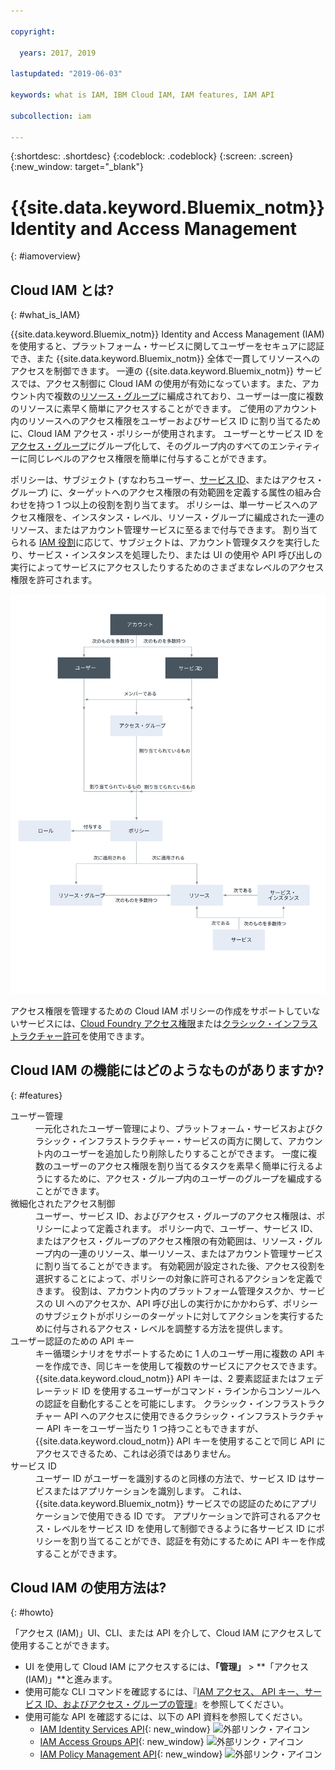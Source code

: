 ```yaml
---

copyright:

  years: 2017, 2019

lastupdated: "2019-06-03"

keywords: what is IAM, IBM Cloud IAM, IAM features, IAM API

subcollection: iam

---
```


{:shortdesc: .shortdesc}
{:codeblock: .codeblock}
{:screen: .screen}
{:new_window: target="_blank"}

# {{site.data.keyword.Bluemix_notm}} Identity and Access Management
{: #iamoverview}

## Cloud IAM とは?
{: #what_is_IAM}

{{site.data.keyword.Bluemix_notm}} Identity and Access Management (IAM) を使用すると、プラットフォーム・サービスに関してユーザーをセキュアに認証でき、また {{site.data.keyword.Bluemix_notm}} 全体で一貫してリソースへのアクセスを制御できます。 一連の {{site.data.keyword.Bluemix_notm}} サービスでは、アクセス制御に Cloud IAM の使用が有効になっています。また、アカウント内で複数の[リソース・グループ](/docs/resources?topic=resources-rgs#rgs)に編成されており、ユーザーは一度に複数のリソースに素早く簡単にアクセスすることができます。 ご使用のアカウント内のリソースへのアクセス権限をユーザーおよびサービス ID に割り当てるために、Cloud IAM アクセス・ポリシーが使用されます。 ユーザーとサービス ID を[アクセス・グループ](/docs/iam?topic=iam-getstarted#getstarted)にグループ化して、そのグループ内のすべてのエンティティーに同じレベルのアクセス権限を簡単に付与することができます。

ポリシーは、サブジェクト (すなわちユーザー、[サービス ID](/docs/iam?topic=iam-serviceids#serviceids)、またはアクセス・グループ) に、ターゲットへのアクセス権限の有効範囲を定義する属性の組み合わせを持つ 1 つ以上の役割を割り当てます。 ポリシーは、単一サービスへのアクセス権限を、インスタンス・レベル、リソース・グループに編成された一連のリソース、またはアカウント管理サービスに至るまで付与できます。 割り当てられる [IAM 役割](/docs/iam?topic=iam-userroles#iamusermanrol)に応じて、サブジェクトは、アカウント管理タスクを実行したり、サービス・インスタンスを処理したり、または UI の使用や API 呼び出しの実行によってサービスにアクセスしたりするためのさまざまなレベルのアクセス権限を許可されます。


![アカウント内でのアクセス制御のための IAM](images/iam-diagram.svg "IAM を使用してアカウント内でアクセス管理が機能する方法")

アクセス権限を管理するための Cloud IAM ポリシーの作成をサポートしていないサービスには、[Cloud Foundry アクセス権限](/docs/iam?topic=iam-cfaccess#cfaccess)または[クラシック・インフラストラクチャー許可](/docs/iam?topic=iam-infrapermission#infrapermission)を使用できます。


## Cloud IAM の機能にはどのようなものがありますか?
{: #features}

<dl>
<dt>ユーザー管理</dt>
<dd>一元化されたユーザー管理により、プラットフォーム・サービスおよびクラシック・インフラストラクチャー・サービスの両方に関して、アカウント内のユーザーを追加したり削除したりすることができます。 一度に複数のユーザーのアクセス権限を割り当てるタスクを素早く簡単に行えるようにするために、アクセス・グループ内のユーザーのグループを編成することができます。</dd>
<dt>微細化されたアクセス制御</dt>
<dd>ユーザー、サービス ID、およびアクセス・グループのアクセス権限は、ポリシーによって定義されます。 ポリシー内で、ユーザー、サービス ID、またはアクセス・グループのアクセス権限の有効範囲は、リソース・グループ内の一連のリソース、単一リソース、またはアカウント管理サービスに割り当てることができます。 有効範囲が設定された後、アクセス役割を選択することによって、ポリシーの対象に許可されるアクションを定義できます。 役割は、アカウント内のプラットフォーム管理タスクか、サービスの UI へのアクセスか、API 呼び出しの実行かにかかわらず、ポリシーのサブジェクトがポリシーのターゲットに対してアクションを実行するために付与されるアクセス・レベルを調整する方法を提供します。</dd>
<dt>ユーザー認証のための API キー</dt>
<dd>キー循環シナリオをサポートするために 1 人のユーザー用に複数の API キーを作成でき、同じキーを使用して複数のサービスにアクセスできます。 {{site.data.keyword.cloud_notm}} API キーは、2 要素認証またはフェデレーテッド ID を使用するユーザーがコマンド・ラインからコンソールへの認証を自動化することを可能にします。 クラシック・インフラストラクチャー API へのアクセスに使用できるクラシック・インフラストラクチャー API キーをユーザー当たり 1 つ持つこともできますが、{{site.data.keyword.cloud_notm}} API キーを使用することで同じ API にアクセスできるため、これは必須ではありません。</dd>
<dt>サービス ID</dt>
<dd>ユーザー ID がユーザーを識別するのと同様の方法で、サービス ID はサービスまたはアプリケーションを識別します。 これは、{{site.data.keyword.Bluemix_notm}} サービスでの認証のためにアプリケーションで使用できる ID です。 アプリケーションで許可されるアクセス・レベルをサービス ID を使用して制御できるように各サービス ID にポリシーを割り当てることができ、認証を有効にするために API キーを作成することができます。</dd>
</dl>


## Cloud IAM の使用方法は?
{: #howto}

「アクセス (IAM)」UI、CLI、または API を介して、Cloud IAM にアクセスして使用することができます。

* UI を使用して Cloud IAM にアクセスするには、**「管理」** &gt; **「アクセス (IAM)」**と進みます。
* 使用可能な CLI コマンドを確認するには、『[IAM アクセス、 API キー、サービス ID、およびアクセス・グループの管理](/docs/cli/reference/ibmcloud?topic=cloud-cli-ibmcloud_commands_iam)』を参照してください。
* 使用可能な API を確認するには、以下の API 資料を参照してください。
    * [IAM Identity Services API](https://{DomainName}/apidocs/iam-identity-token-api){: new_window} ![外部リンク・アイコン](../icons/launch-glyph.svg "外部リンク・アイコン")
    * [IAM Access Groups API](https://{DomainName}/apidocs/iam-access-groups){: new_window} ![外部リンク・アイコン](../icons/launch-glyph.svg "外部リンク・アイコン")
    * [IAM Policy Management API](https://{DomainName}/apidocs/iam-policy-management){: new_window} ![外部リンク・アイコン](../icons/launch-glyph.svg "外部リンク・アイコン")
